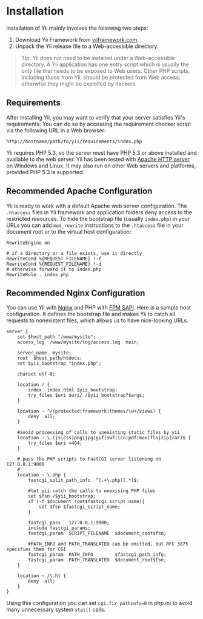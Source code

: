 Installation
============

Installation of Yii mainly involves the following two steps:

   1. Download Yii Framework from [yiiframework.com](http://www.yiiframework.com/).
   2. Unpack the Yii release file to a Web-accessible directory.

> Tip: Yii does not need to be installed under a Web-accessible directory.
A Yii application has one entry script which is usually the only file that
needs to be exposed to Web users. Other PHP scripts, including those from
Yii, should be protected from Web access; otherwise they might be exploited
by hackers.


Requirements
------------

After installing Yii, you may want to verify that your server satisfies
Yii's requirements. You can do so by accessing the requirement checker
script via the following URL in a Web browser:

~~~
http://hostname/path/to/yii/requirements/index.php
~~~

Yii requires PHP 5.3, so the server must have PHP 5.3 or above installed and
available to the web server. Yii has been tested with [Apache HTTP server](http://httpd.apache.org/)
on Windows and Linux. It may also run on other Web servers and platforms,
provided PHP 5.3 is supported.


Recommended Apache Configuration
--------------------------------

Yii is ready to work with a default Apache web server configuration.
The `.htaccess` files in Yii framework and application folders deny
access to the restricted resources. To hide the bootstrap file (usually `index.php`)
in your URLs you can add `mod_rewrite` instructions to the `.htaccess` file
in your document root or to the virtual host configuration:

~~~
RewriteEngine on

# if a directory or a file exists, use it directly
RewriteCond %{REQUEST_FILENAME} !-f
RewriteCond %{REQUEST_FILENAME} !-d
# otherwise forward it to index.php
RewriteRule . index.php
~~~


Recommended Nginx Configuration
-------------------------------

You can use Yii with [Nginx](http://wiki.nginx.org/) and PHP with [FPM SAPI](http://php.net/install.fpm).
Here is a sample host configuration. It defines the bootstrap file and makes
Yii to catch all requests to nonexistent files, which allows us to have nice-looking URLs.

~~~
server {
    set $host_path "/www/mysite";
    access_log  /www/mysite/log/access.log  main;

    server_name  mysite;
    root  $host_path/htdocs;
    set $yii_bootstrap "index.php";

    charset utf-8;

    location / {
        index  index.html $yii_bootstrap;
        try_files $uri $uri/ /$yii_bootstrap?$args;
    }

    location ~ ^/(protected|framework|themes/\w+/views) {
        deny  all;
    }

    #avoid processing of calls to unexisting static files by yii
    location ~ \.(js|css|png|jpg|gif|swf|ico|pdf|mov|fla|zip|rar)$ {
        try_files $uri =404;
    }

    # pass the PHP scripts to FastCGI server listening on 127.0.0.1:9000
    #
    location ~ \.php {
        fastcgi_split_path_info  ^(.+\.php)(.*)$;

        #let yii catch the calls to unexising PHP files
        set $fsn /$yii_bootstrap;
        if (-f $document_root$fastcgi_script_name){
            set $fsn $fastcgi_script_name;
        }

        fastcgi_pass   127.0.0.1:9000;
        include fastcgi_params;
        fastcgi_param  SCRIPT_FILENAME  $document_root$fsn;

        #PATH_INFO and PATH_TRANSLATED can be omitted, but RFC 3875 specifies them for CGI
        fastcgi_param  PATH_INFO        $fastcgi_path_info;
        fastcgi_param  PATH_TRANSLATED  $document_root$fsn;
    }

    location ~ /\.ht {
        deny  all;
    }
}
~~~

Using this configuration you can set `cgi.fix_pathinfo=0` in php.ini to avoid
many unnecessary system `stat()` calls.
